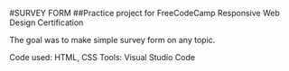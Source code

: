 #SURVEY FORM
##Practice project for FreeCodeCamp Responsive Web Design Certification

The goal was to make simple survey form on any topic.

Code used: HTML, CSS
Tools: Visual Studio Code
